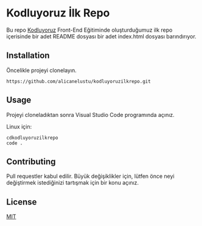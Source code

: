 # Kodluyoruz İlk Repo
Bu repo [Kodluyoruz](https://www.kodluyoruz.org/) Front-End Eğitiminde oluşturduğumuz ilk repo içerisinde bir adet README dosyası bir adet index.html dosyası barındırıyor.

## Installation

Öncelikle projeyi clonelayın.

```
https://github.com/alicanelustu/kodluyoruzilkrepo.git
```


## Usage

Projeyi cloneladıktan sonra Visual Studio Code programında açınız.

Linux için:

```
cdkodluyoruzilkrepo
code . 
```

## Contributing

Pull requestler kabul edilir. Büyük değişiklikler için, lütfen önce neyi değiştirmek istediğinizi tartışmak için bir konu açınız.

## License

[MIT](https://choosealicense.com/licenses/mit/)

